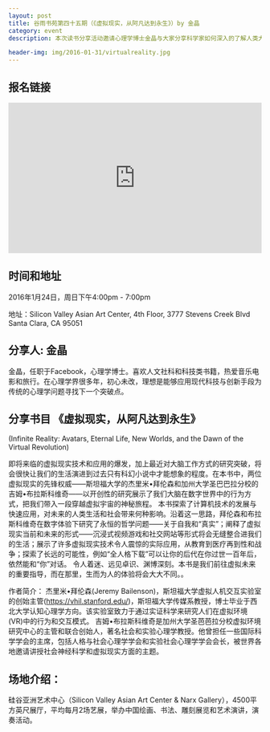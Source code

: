 ```yaml
---
layout: post
title: 谷雨书苑第四十五期（《虚拟现实，从阿凡达到永生》）by 金晶
category: event
description: 本次读书分享活动邀请心理学博士金晶与大家分享科学家如何深入的了解人类大脑在数字世界中的行为方式并探索计算机发展技术对我们在现实生活中的应用和发展。

header-img: img/2016-01-31/virtualreality.jpg
---
```




## 报名链接
<div style="width:100%; text-align:left;" ><iframe  src="https://www.eventbrite.com/e/by-tickets-21024493827" frameborder="0" height="300" width="100%" vspace="0" hspace="0" marginheight="5" marginwidth="5" scrolling="auto" allowtransparency="true"></iframe></div>

## 时间和地址
2016年1月24日，周日下午4:00pm - 7:00pm

地址：Silicon Valley Asian Art Center, 4th Floor, 3777 Stevens Creek Blvd Santa Clara, CA 95051

## 分享人: 金晶
金晶，任职于Facebook，心理学博士。喜欢人文社科和科技类书籍，热爱音乐电影和旅行。在心理学界很多年，初心未改，理想是能够应用现代科技与创新手段为传统的心理学问题寻找下一个突破点。


## 分享书目 《虚拟现实，从阿凡达到永生》
(Infinite Reality: Avatars, Eternal Life, New Worlds, and the Dawn of the Virtual Revolution)

即将来临的虚拟现实技术和应用的爆发，加上最近对大脑工作方式的研究突破，将会很快让我们的生活演进到过去只有科幻小说中才能想象的程度。在本书中，两位虚拟现实的先锋权威——斯坦福大学的杰里米•拜伦森和加州大学圣巴巴拉分校的吉姆•布拉斯科维奇——以开创性的研究展示了我们大脑在数字世界中的行为方式，把我们带入一段穿越虚拟宇宙的神秘旅程。
本书探索了计算机技术的发展与快速应用，对未来的人类生活和社会带来何种影响。沿着这一思路，拜伦森和布拉斯科维奇在数字体验下研究了永恒的哲学问题——关于自我和“真实”；阐释了虚拟现实当前和未来的形式——沉浸式视频游戏和社交网站等形式将会无缝整合进我们的生活；展示了许多虚拟现实技术令人震惊的实际应用，从教育到医疗再到性和战争；探索了长远的可能性，例如“全人格下载”可以让你的后代在你过世一百年后，依然能和“你”对话。
令人着迷、远见卓识、渊博深刻。本书是我们前往虚拟未来的重要指导，而在那里，生而为人的体验将会大大不同。。


作者简介：
杰里米•拜伦森(Jeremy Bailenson)，斯坦福大学虚拟人机交互实验室的创始主管(https://vhil.stanford.edu/)，斯坦福大学传媒系教授，博士毕业于西北大学认知心理学方向。该实验室致力于通过实证科学来研究人们在虚拟环境(VR)中的行为和交互模式。
吉姆•布拉斯科维奇是加州大学圣芭芭拉分校虚拟环境研究中心的主管和联合创始人，著名社会和实验心理学教授。他曾担任一些国际科学学会的主席，包括人格与社会心理学学会和实验社会心理学学会会长，被世界各地邀请讲授社会神经科学和虚拟现实方面的主题。




## 场地介绍：
硅谷亚洲艺术中心（Silicon Valley Asian Art Center & Narx Gallery），4500平方英尺展厅，平均每月2场艺展，举办中国绘画、书法、雕刻展览和艺术演讲，演奏活动。
